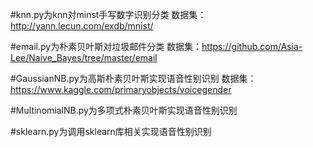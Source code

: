 #knn.py为knn对minst手写数字识别分类
数据集：http://yann.lecun.com/exdb/mnist/

#email.py为朴素贝叶斯对垃圾邮件分类
数据集：https://github.com/Asia-Lee/Naive_Bayes/tree/master/email

#GaussianNB.py为高斯朴素贝叶斯实现语音性别识别
数据集：https://www.kaggle.com/primaryobjects/voicegender

#MultinomialNB.py为多项式朴素贝叶斯实现语音性别识别

#sklearn.py为调用sklearn库相关实现语音性别识别
